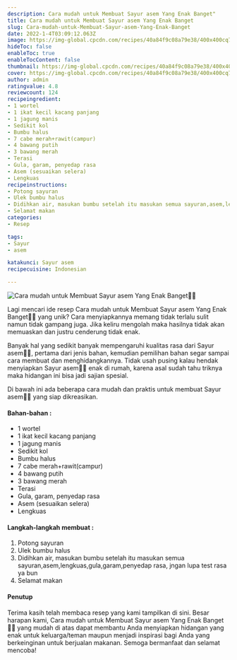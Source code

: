 ```yaml
---
description: Cara mudah untuk Membuat Sayur asem Yang Enak Banget"
title: Cara mudah untuk Membuat Sayur asem Yang Enak Banget
slug: Cara-mudah-untuk-Membuat-Sayur-asem-Yang-Enak-Banget
date: 2022-1-4T03:09:12.063Z
image: https://img-global.cpcdn.com/recipes/40a84f9c08a79e38/400x400cq70/photo.jpg
hideToc: false
enableToc: true
enableTocContent: false
thumbnail: https://img-global.cpcdn.com/recipes/40a84f9c08a79e38/400x400cq70/photo.jpg
cover: https://img-global.cpcdn.com/recipes/40a84f9c08a79e38/400x400cq70/photo.jpg
author: admin
ratingvalue: 4.8
reviewcount: 124
recipeingredient:
- 1 wortel
- 1 ikat kecil kacang panjang
- 1 jagung manis
- Sedikit kol
- Bumbu halus
- 7 cabe merah+rawit(campur)
- 4 bawang putih
- 3 bawang merah
- Terasi
- Gula, garam, penyedap rasa
- Asem (sesuaikan selera)
- Lengkuas
recipeinstructions:
- Potong sayuran
- Ulek bumbu halus
- Didihkan air, masukan bumbu setelah itu masukan semua sayuran,asem,lengkuas,gula,garam,penyedap rasa, jngan lupa test rasa ya bun
- Selamat makan
categories:
- Resep

tags:
- Sayur
- asem

katakunci: Sayur asem
recipecuisine: Indonesian

---
```


![Cara mudah untuk Membuat Sayur asem Yang Enak Banget👩‍🍳](https://img-global.cpcdn.com/recipes/40a84f9c08a79e38/400x400cq70/photo.jpg)

Lagi mencari ide resep Cara mudah untuk Membuat Sayur asem Yang Enak Banget👩‍🍳 yang unik? Cara menyiapkannya memang tidak terlalu sulit namun tidak gampang juga. Jika keliru mengolah maka hasilnya tidak akan memuaskan dan justru cenderung tidak enak.

Banyak hal yang sedikit banyak mempengaruhi kualitas rasa dari Sayur asem👩‍🍳, pertama dari jenis bahan, kemudian pemilihan bahan segar sampai cara membuat dan menghidangkannya. Tidak usah pusing kalau hendak menyiapkan Sayur asem👩‍🍳 enak di rumah, karena asal sudah tahu triknya maka hidangan ini bisa jadi sajian spesial.

Di bawah ini ada beberapa cara mudah dan praktis untuk membuat Sayur asem👩‍🍳 yang siap dikreasikan.

<!--inarticleads1-->

#### Bahan-bahan :

- 1 wortel
- 1 ikat kecil kacang panjang
- 1 jagung manis
- Sedikit kol
- Bumbu halus
- 7 cabe merah+rawit(campur)
- 4 bawang putih
- 3 bawang merah
- Terasi
- Gula, garam, penyedap rasa
- Asem (sesuaikan selera)
- Lengkuas

<!--inarticleads2-->

#### Langkah-langkah membuat :

1. Potong sayuran
1. Ulek bumbu halus
1. Didihkan air, masukan bumbu setelah itu masukan semua sayuran,asem,lengkuas,gula,garam,penyedap rasa, jngan lupa test rasa ya bun
1. Selamat makan

#### Penutup

Terima kasih telah membaca resep yang kami tampilkan di sini. Besar harapan kami, Cara mudah untuk Membuat Sayur asem Yang Enak Banget👩‍🍳 yang mudah di atas dapat membantu Anda menyiapkan hidangan yang enak untuk keluarga/teman maupun menjadi inspirasi bagi Anda yang berkeinginan untuk berjualan makanan. Semoga bermanfaat dan selamat mencoba!
